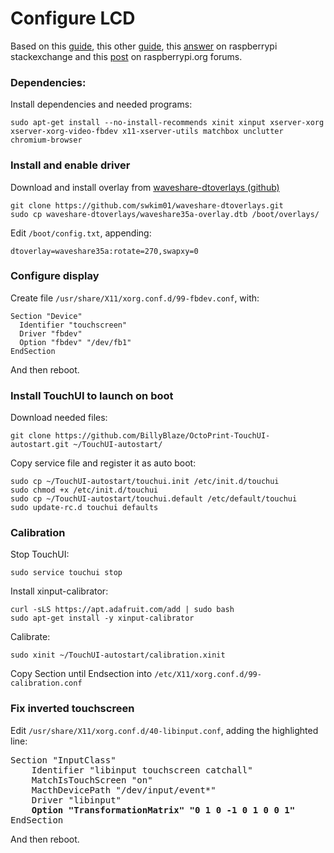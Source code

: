 # Configure LCD
Based on this [guide](https://github.com/BillyBlaze/OctoPrint-TouchUI/wiki/Setup:-Boot-to-Browser-(OctoPi-or-Jessie-Light)), this other [guide](https://www.filipeflop.com/blog/como-conectar-display-lcd-tft-raspberry-pi/), this [answer](https://raspberrypi.stackexchange.com/a/66424) on raspberrypi stackexchange and this [post](https://www.raspberrypi.org/forums/viewtopic.php?t=66184) on raspberrypi.org forums.

### Dependencies:
Install dependencies and needed programs:
```
sudo apt-get install --no-install-recommends xinit xinput xserver-xorg xserver-xorg-video-fbdev x11-xserver-utils matchbox unclutter chromium-browser
```

### Install and enable driver
Download and install overlay from [waveshare-dtoverlays (github)](https://github.com/swkim01/waveshare-dtoverlays)
```
git clone https://github.com/swkim01/waveshare-dtoverlays.git
sudo cp waveshare-dtoverlays/waveshare35a-overlay.dtb /boot/overlays/
```

Edit `/boot/config.txt`, appending:
```
dtoverlay=waveshare35a:rotate=270,swapxy=0
```

### Configure display
Create file `/usr/share/X11/xorg.conf.d/99-fbdev.conf`, with:
```
Section "Device"
  Identifier "touchscreen"
  Driver "fbdev"
  Option "fbdev" "/dev/fb1"
EndSection
```

And then reboot.

### Install TouchUI to launch on boot

Download needed files:
```
git clone https://github.com/BillyBlaze/OctoPrint-TouchUI-autostart.git ~/TouchUI-autostart/		
```

Copy service file and register it as auto boot:
```
sudo cp ~/TouchUI-autostart/touchui.init /etc/init.d/touchui
sudo chmod +x /etc/init.d/touchui
sudo cp ~/TouchUI-autostart/touchui.default /etc/default/touchui
sudo update-rc.d touchui defaults
```

### Calibration

Stop TouchUI:

```
sudo service touchui stop
```

Install xinput-calibrator:
```
curl -sLS https://apt.adafruit.com/add | sudo bash
sudo apt-get install -y xinput-calibrator

```

Calibrate:
```
sudo xinit ~/TouchUI-autostart/calibration.xinit
```

Copy Section until Endsection into `/etc/X11/xorg.conf.d/99-calibration.conf`


### Fix inverted touchscreen
Edit `/usr/share/X11/xorg.conf.d/40-libinput.conf`, adding the highlighted line:
<pre>
Section "InputClass"
    Identifier "libinput touchscreen catchall"
    MatchIsTouchScreen "on"
    MacthDevicePath "/dev/input/event*"
    Driver "libinput"
    <b>Option "TransformationMatrix" "0 1 0 -1 0 1 0 0 1"</b>
EndSection
</pre>


And then reboot.
